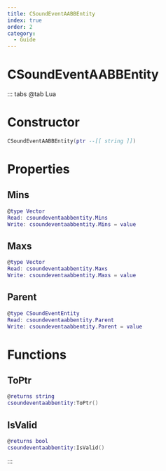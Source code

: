 ```yaml
---
title: CSoundEventAABBEntity
index: true
order: 2
category:
  - Guide
---
```


# CSoundEventAABBEntity

::: tabs
@tab Lua
# Constructor
```lua
CSoundEventAABBEntity(ptr --[[ string ]])
```
# Properties
## Mins 
```lua
@type Vector
Read: csoundeventaabbentity.Mins
Write: csoundeventaabbentity.Mins = value
```
## Maxs 
```lua
@type Vector
Read: csoundeventaabbentity.Maxs
Write: csoundeventaabbentity.Maxs = value
```
## Parent 
```lua
@type CSoundEventEntity
Read: csoundeventaabbentity.Parent
Write: csoundeventaabbentity.Parent = value
```
# Functions
## ToPtr
```lua
@returns string
csoundeventaabbentity:ToPtr()
```
## IsValid
```lua
@returns bool
csoundeventaabbentity:IsValid()
```

:::